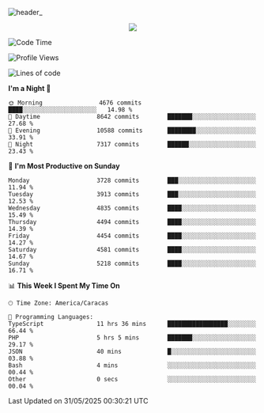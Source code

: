 ![header_](https://github.com/user-attachments/assets/4010d822-ccdc-4198-b608-18c773338d18)


<p align="center">
  <a href="http://www.github.com/thevacs">
    <img src="https://github-readme-streak-stats.herokuapp.com/?user=thevacs&stroke=ffffff&background=1c1917&ring=0891b2&fire=0891b2&currStreakNum=ffffff&currStreakLabel=0891b2&sideNums=ffffff&sideLabels=ffffff&dates=ffffff&hide_border=true" />
  </a>
</p>

<!--START_SECTION:waka-->
![Code Time](http://img.shields.io/badge/Code%20Time-3%2C425%20hrs%2024%20mins-blue)

![Profile Views](http://img.shields.io/badge/Profile%20Views-0-blue)

![Lines of code](https://img.shields.io/badge/From%20Hello%20World%20I%27ve%20Written-4.4%20million%20lines%20of%20code-blue)

**I'm a Night 🦉** 

```text
🌞 Morning                4676 commits        ████░░░░░░░░░░░░░░░░░░░░░   14.98 % 
🌆 Daytime                8642 commits        ███████░░░░░░░░░░░░░░░░░░   27.68 % 
🌃 Evening                10588 commits       ████████░░░░░░░░░░░░░░░░░   33.91 % 
🌙 Night                  7317 commits        ██████░░░░░░░░░░░░░░░░░░░   23.43 % 
```
📅 **I'm Most Productive on Sunday** 

```text
Monday                   3728 commits        ███░░░░░░░░░░░░░░░░░░░░░░   11.94 % 
Tuesday                  3913 commits        ███░░░░░░░░░░░░░░░░░░░░░░   12.53 % 
Wednesday                4835 commits        ████░░░░░░░░░░░░░░░░░░░░░   15.49 % 
Thursday                 4494 commits        ████░░░░░░░░░░░░░░░░░░░░░   14.39 % 
Friday                   4454 commits        ████░░░░░░░░░░░░░░░░░░░░░   14.27 % 
Saturday                 4581 commits        ████░░░░░░░░░░░░░░░░░░░░░   14.67 % 
Sunday                   5218 commits        ████░░░░░░░░░░░░░░░░░░░░░   16.71 % 
```


📊 **This Week I Spent My Time On** 

```text
🕑︎ Time Zone: America/Caracas

💬 Programming Languages: 
TypeScript               11 hrs 36 mins      █████████████████░░░░░░░░   66.44 % 
PHP                      5 hrs 5 mins        ███████░░░░░░░░░░░░░░░░░░   29.17 % 
JSON                     40 mins             █░░░░░░░░░░░░░░░░░░░░░░░░   03.88 % 
Bash                     4 mins              ░░░░░░░░░░░░░░░░░░░░░░░░░   00.44 % 
Other                    0 secs              ░░░░░░░░░░░░░░░░░░░░░░░░░   00.04 % 
```


 Last Updated on 31/05/2025 00:30:21 UTC
<!--END_SECTION:waka-->

